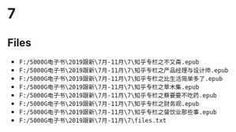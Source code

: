# 7

## Files

- `F:/5000G电子书\2019跟新\7月-11月\7\知乎专栏之不又斋.epub`
- `F:/5000G电子书\2019跟新\7月-11月\7\知乎专栏之产品经理与设计师.epub`
- `F:/5000G电子书\2019跟新\7月-11月\7\知乎专栏之比生活简单多了.epub`
- `F:/5000G电子书\2019跟新\7月-11月\7\知乎专栏之草木集.epub`
- `F:/5000G电子书\2019跟新\7月-11月\7\知乎专栏之蔡要要不吃药.epub`
- `F:/5000G电子书\2019跟新\7月-11月\7\知乎专栏之财务观.epub`
- `F:/5000G电子书\2019跟新\7月-11月\7\知乎专栏之餐饮业那些事.epub`
- `F:/5000G电子书\2019跟新\7月-11月\7\files.txt`
